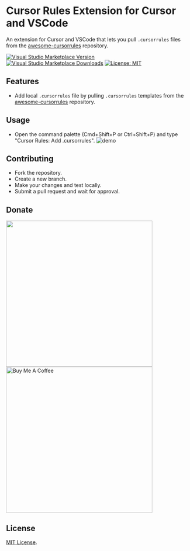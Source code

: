 # Cursor Rules Extension for Cursor and VSCode

An extension for Cursor and VSCode that lets you pull `.cursorrules` files from the [awesome-cursorrules](https://github.com/PatrickJS/awesome-cursorrules) repository.

[![Visual Studio Marketplace Version](https://img.shields.io/vscode-marketplace/v/beilunyang.cursor-rules.svg?label=VSCode%20Marketplace&color=blue)](https://marketplace.visualstudio.com/items?itemName=beilunyang.cursor-rules)
[![Visual Studio Marketplace Downloads](https://img.shields.io/vscode-marketplace/d/beilunyang.cursor-rules.svg?label=Downloads&color=green)](https://marketplace.visualstudio.com/items?itemName=beilunyang.cursor-rules)
[![License: MIT](https://img.shields.io/badge/License-MIT-yellow.svg)](https://opensource.org/licenses/MIT)

## Features
- Add local `.cursorrules` file by pulling `.cursorrules` templates from the [awesome-cursorrules](https://github.com/PatrickJS/awesome-cursorrules) repository.

## Usage
- Open the command palette (Cmd+Shift+P or Ctrl+Shift+P) and type "Cursor Rules: Add .cursorrules".
![demo](/images/demo.gif)

## Contributing
- Fork the repository.
- Create a new branch.
- Make your changes and test locally.
- Submit a pull request and wait for approval.

## Donate
<img src="https://pic.otaku.ren/20240212/AQADPrgxGwoIWFZ-.jpg" style="width: 400px;"/>
<br />
<a href="https://www.buymeacoffee.com/beilunyang" target="_blank"><img src="https://cdn.buymeacoffee.com/buttons/v2/default-blue.png" alt="Buy Me A Coffee" style="width: 400px;" ></a>

## License
[MIT License](LICENSE). 

